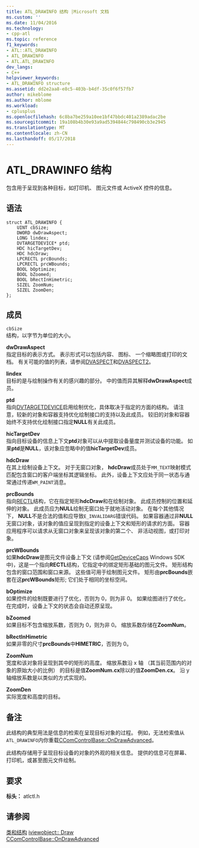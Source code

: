 ```yaml
---
title: ATL_DRAWINFO 结构 |Microsoft 文档
ms.custom: ''
ms.date: 11/04/2016
ms.technology:
- cpp-atl
ms.topic: reference
f1_keywords:
- ATL::ATL_DRAWINFO
- ATL_DRAWINFO
- ATL.ATL_DRAWINFO
dev_langs:
- C++
helpviewer_keywords:
- ATL_DRAWINFO structure
ms.assetid: dd2e2aa8-e8c5-403b-b4df-35c0f6f57fb7
author: mikeblome
ms.author: mblome
ms.workload:
- cplusplus
ms.openlocfilehash: 6c8ba7be259a10ee1bf47bbdc401a2389adac2be
ms.sourcegitcommit: 19a108b4b30e93a9ad5394844c798490cb3e2945
ms.translationtype: MT
ms.contentlocale: zh-CN
ms.lasthandoff: 05/17/2018
---
```

# <a name="atldrawinfo-structure"></a>ATL_DRAWINFO 结构
包含用于呈现到各种目标，如打印机、 图元文件或 ActiveX 控件的信息。  
  
## <a name="syntax"></a>语法  
  
```
struct ATL_DRAWINFO {
    UINT cbSize;
    DWORD dwDrawAspect;
    LONG lindex;
    DVTARGETDEVICE* ptd;
    HDC hicTargetDev;
    HDC hdcDraw;
    LPCRECTL prcBounds;
    LPCRECTL prcWBounds;
    BOOL bOptimize;
    BOOL bZoomed;
    BOOL bRectInHimetric;
    SIZEL ZoomNum;
    SIZEL ZoomDen;
};
```  
  
## <a name="members"></a>成员  
 `cbSize`  
 结构，以字节为单位的大小。  
  
 **dwDrawAspect**  
 指定目标的表示方式。 表示形式可以包括内容、 图标、 一个缩略图或打印的文档。 有关可能的值的列表，请参阅[DVASPECT](http://msdn.microsoft.com/library/windows/desktop/ms690318)和[DVASPECT2](http://msdn.microsoft.com/library/windows/desktop/ms688644)。  
  
 **lindex**  
 目标的是与绘制操作有关的感兴趣的部分。 中的值而异其解释**dwDrawAspect**成员。  
  
 **ptd**  
 指向[DVTARGETDEVICE](http://msdn.microsoft.com/library/windows/desktop/ms686613)启用绘制优化，具体取决于指定的方面的结构。 请注意，较新的对象和容器支持优化绘制接口的支持以及此成员。 较旧的对象和容器始终不支持优化绘制接口指定**NULL**有关此成员。  
  
 **hicTargetDev**  
 指向目标设备的信息上下文**ptd**对象可以从中提取设备量度并测试设备的功能。 如果**ptd**是**NULL**，该对象应忽略中的值**hicTargetDev**成员。  
  
 **hdcDraw**  
 在其上绘制设备上下文。 对于无窗口对象， **hdcDraw**成员处于`MM_TEXT`映射模式匹配包含窗口的客户端坐标其逻辑坐标。 此外，设备上下文应处于同一状态与通常通过传递`WM_PAINT`消息。  
  
 **prcBounds**  
 指向[RECTL](http://msdn.microsoft.com/library/windows/desktop/dd162907)结构，它在指定矩形**hdcDraw**和在绘制对象。 此成员控制的位置和延伸的对象。 此成员应为**NULL**绘制无窗口处于就地活动对象。 在每个其他情况下， **NULL**不是合法的值和应导致`E_INVALIDARG`错误代码。 如果容器通过非**NULL**无窗口对象，该对象的值应呈现到指定的设备上下文和矩形的请求的方面。 容器应用程序可以请求从无窗口对象来呈现该对象的第二个、 非活动视图，或打印对象。  
  
 **prcWBounds**  
 如果**hdcDraw**是图元文件设备上下文 (请参阅[GetDeviceCaps](http://msdn.microsoft.com/library/windows/desktop/dd144877) Windows SDK 中)，这是一个指向**RECTL**结构，它指定中的绑定矩形基础的图元文件。 矩形结构包含的窗口范围和窗口来源。 这些值可用于绘制图元文件。 矩形由**prcBounds**嵌套在这**prcWBounds**矩形; 它们处于相同的坐标空间。  
  
 **bOptimize**  
 如果控件的绘制既要进行了优化，否则为 0，则为非 0。 如果绘图进行了优化，在完成时，设备上下文的状态会自动还原呈现。  
  
 **bZoomed**  
 如果目标不包含缩放系数，否则为 0，则为非 0。 缩放系数存储在**ZoomNum**。  
  
 **bRectInHimetric**  
 如果非零的尺寸**prcBounds**中**HIMETRIC**，否则为 0。  
  
 **ZoomNum**  
 宽度和该对象将呈现到其中的矩形的高度。 缩放系数沿 x 轴 （其当前范围内的对象的原始大小的比例） 的目标是值**ZoomNum.cx**除以的值**ZoomDen.cx**。 沿 y 轴缩放系数是以类似的方式实现的。  
  
 **ZoomDen**  
 实际宽度和高度的目标。  
  
## <a name="remarks"></a>备注  
 此结构的典型用法是信息的检索在呈现目标对象的过程。 例如，无法检索值从`ATL_DRAWINFO`内你重载[CComControlBase::OnDrawAdvanced](ccomcontrolbase-class.md#ondrawadvanced)。  
  
 此结构存储用于呈现目标设备的对象的外观的相关信息。 提供的信息可在屏幕、 打印机，或甚至图元文件绘制。  
  
## <a name="requirements"></a>要求  
 **标头：** atlctl.h  
  
## <a name="see-also"></a>请参阅  
  [类和结构](../../atl/reference/atl-classes.md) [iviewobject:: Draw](http://msdn.microsoft.com/library/windows/desktop/ms688655)   
 [CComControlBase::OnDrawAdvanced](../../atl/reference/ccomcontrolbase-class.md#ondrawadvanced)





